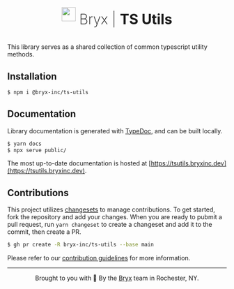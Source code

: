 <div align="center" style="text-align: center; display: flex; justify-content: center; align-items: center; gap: 8px;">
    <img src="https://raw.githubusercontent.com/bryx-inc/ts-utils/main/docs/tsutils_logo.png" height="32px" />
    <h1 align="center" style="font-size: 32px;"><span style="font-weight: 200">Bryx | </span> <strong>TS Utils</strong></div>
</div>

This library serves as a shared collection of common typescript utility methods.

## Installation
```sh
$ npm i @bryx-inc/ts-utils
```

## Documentation

Library documentation is generated with [TypeDoc](https://github.com/TypeStrong/TypeDoc), and can be built locally.

```sh
$ yarn docs
$ npx serve public/
```

The most up-to-date documentation is hosted at [https://tsutils.bryxinc.dev](https://tsutils.bryxinc.dev).

## Contributions

This project utilizes [changesets](https://github.com/changesets/changesets) to manage contributions. To get started, fork the repository and add your changes. When you are ready to pubmit a pull request, run `yarn changeset` to create a changeset and add it to the commit, then create a PR.

```sh
$ gh pr create -R bryx-inc/ts-utils --base main
```

Please refer to our [contribution guidelines](/CONTRIBUTING.md) for more information.

---

<p align="center">
    Brought to you with 🤍 By the <a href="https://bryx.com">Bryx</a> team in Rochester, NY.
</p>
